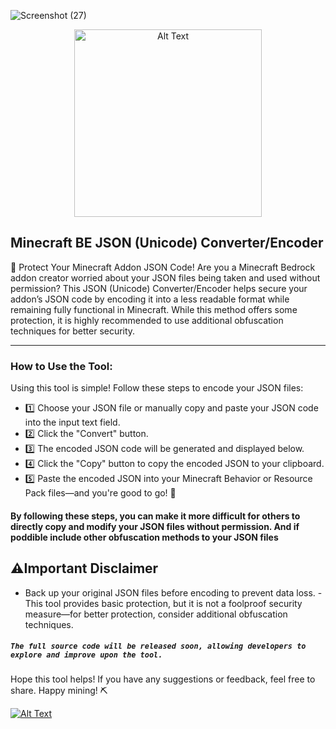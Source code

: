 
![Screenshot (27)](https://github.com/user-attachments/assets/1b41713e-dcc7-4738-ba61-fcb633bc56c8)

<p align="center">
  <a href="https://aaronare.github.io/Unicode-JSON-converter-for-Minecraft-BE/">
    <img src="https://github.com/user-attachments/assets/94613cf3-335d-4465-b768-ff094e5324eb" alt="Alt Text" width="300">
  </a>
</p>


## **Minecraft BE JSON (Unicode) Converter/Encoder**

🔹 Protect Your Minecraft Addon JSON Code!
Are you a Minecraft Bedrock addon creator worried about your JSON files being taken and used without permission? This JSON (Unicode) Converter/Encoder helps secure your addon’s JSON code by encoding it into a less readable format while remaining fully functional in Minecraft. While this method offers some protection, it is highly recommended to use additional obfuscation techniques for better security.

---------------------------------------------------------------------------------------------------------------------------------------------------------------------------------------------------------------


### How to Use the Tool:
Using this tool is simple! Follow these steps to encode your JSON files:



- 1️⃣ Choose your JSON file or manually copy and paste your JSON code into the input text field.
- 2️⃣ Click the "Convert" button.
- 3️⃣ The encoded JSON code will be generated and displayed below.
- 4️⃣ Click the "Copy" button to copy the encoded JSON to your clipboard.
- 5️⃣ Paste the encoded JSON into your Minecraft Behavior or Resource Pack files—and you're good to go! 🚀



#### By following these steps, you can make it more difficult for others to directly copy and modify your JSON files without permission. And if poddible include other obfuscation methods to your JSON files 

## ⚠️Important Disclaimer
-  Back up your original JSON files before encoding to prevent data loss.
-This tool provides basic protection, but it is not a foolproof security measure—for better protection, consider additional obfuscation techniques.


##### `The full source code will be released soon, allowing developers to explore and improve upon the tool.`

Hope this tool helps! If you have any suggestions or feedback, feel free to share. Happy mining! ⛏️

[![Alt Text](https://github.com/user-attachments/assets/94613cf3-335d-4465-b768-ff094e5324eb)](https://aaronare.github.io/Unicode-JSON-converter-for-Minecraft-BE/)







